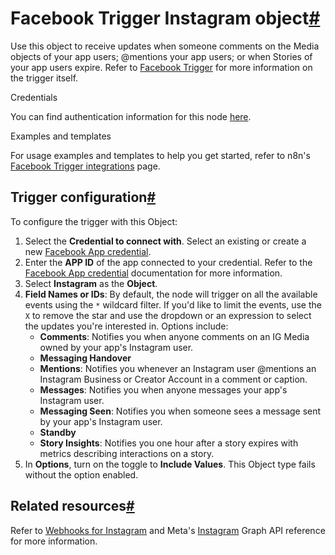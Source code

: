 [](https://github.com/n8n-io/n8n-docs/edit/main/docs/integrations/builtin/trigger-nodes/n8n-nodes-base.facebooktrigger/instagram.md "Edit this page")

# Facebook Trigger Instagram object[#](#facebook-trigger-instagram-object "Permanent link")

Use this object to receive updates when someone comments on the Media objects of your app users; @mentions your app users; or when Stories of your app users expire. Refer to [Facebook Trigger](../) for more information on the trigger itself.

Credentials

You can find authentication information for this node [here](../../../credentials/facebookapp/).

Examples and templates

For usage examples and templates to help you get started, refer to n8n's [Facebook Trigger integrations](https://n8n.io/integrations/facebook-trigger/) page.

## Trigger configuration[#](#trigger-configuration "Permanent link")

To configure the trigger with this Object:

1.  Select the **Credential to connect with**. Select an existing or create a new [Facebook App credential](../../../credentials/facebookapp/).
2.  Enter the **APP ID** of the app connected to your credential. Refer to the [Facebook App credential](../../../credentials/facebookapp/) documentation for more information.
3.  Select **Instagram** as the **Object**.
4.  **Field Names or IDs**: By default, the node will trigger on all the available events using the `*` wildcard filter. If you'd like to limit the events, use the `X` to remove the star and use the dropdown or an expression to select the updates you're interested in. Options include:
    *   **Comments**: Notifies you when anyone comments on an IG Media owned by your app's Instagram user.
    *   **Messaging Handover**
    *   **Mentions**: Notifies you whenever an Instagram user @mentions an Instagram Business or Creator Account in a comment or caption.
    *   **Messages**: Notifies you when anyone messages your app's Instagram user.
    *   **Messaging Seen**: Notifies you when someone sees a message sent by your app's Instagram user.
    *   **Standby**
    *   **Story Insights**: Notifies you one hour after a story expires with metrics describing interactions on a story.
5.  In **Options**, turn on the toggle to **Include Values**. This Object type fails without the option enabled.

## Related resources[#](#related-resources "Permanent link")

Refer to [Webhooks for Instagram](https://developers.facebook.com/docs/graph-api/webhooks/getting-started/webhooks-for-instagram) and Meta's [Instagram](https://developers.facebook.com/docs/graph-api/webhooks/reference/instagram/) Graph API reference for more information.